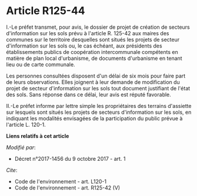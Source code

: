 # Article R125-44

I.-Le préfet transmet, pour avis, le dossier de projet de création de secteurs d'information sur les sols prévu à l'article
R. 125-42 aux maires des communes sur le territoire desquelles sont situés les projets de secteur d'information sur les sols
ou, le cas échéant, aux présidents des établissements publics de coopération intercommunale compétents en matière de plan
local d'urbanisme, de documents d'urbanisme en tenant lieu ou de carte communale. 

Les personnes consultées disposent d'un délai de six mois pour faire part de leurs observations. Elles joignent à leur
demande de modification du projet de secteur d'information sur les sols tout document justifiant de l'état des sols. Sans
réponse dans ce délai, leur avis est réputé favorable. 

II.-Le préfet informe par lettre simple les propriétaires des terrains d'assiette sur lesquels sont situés les projets de
secteurs d'information sur les sols, en indiquant les modalités envisagées de la participation du public prévue à l'article
L. 120-1.

**Liens relatifs à cet article**

_Modifié par_:

  - Décret n°2017-1456 du 9 octobre 2017 - art. 1

_Cite_:

  - Code de l'environnement - art. L120-1
  - Code de l'environnement - art. R125-42 (V)
